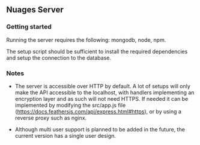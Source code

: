 ## Nuages Server

### Getting started

Running the server requires the following: mongodb, node, npm.

The setup script should be sufficient to install the required dependencies and setup the connection to the database.

### Notes

 * The server is accessible over HTTP by default. A lot of setups will only make the API accessible to the localhost, with handlers implementing an encryption layer and as such will not need HTTPS. If needed it can be implemented by modifying the src/app.js file (https://docs.feathersjs.com/api/express.html#https), or by using a reverse proxy such as nginx.

 * Although multi user support is planned to be added in the future, the current version has a single user design.
